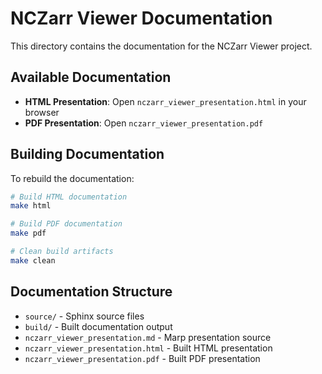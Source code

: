 # NCZarr Viewer Documentation

This directory contains the documentation for the NCZarr Viewer project.

## Available Documentation

- **HTML Presentation**: Open `nczarr_viewer_presentation.html` in your browser
- **PDF Presentation**: Open `nczarr_viewer_presentation.pdf`

## Building Documentation

To rebuild the documentation:

```bash
# Build HTML documentation
make html

# Build PDF documentation  
make pdf

# Clean build artifacts
make clean
```

## Documentation Structure

- `source/` - Sphinx source files
- `build/` - Built documentation output
- `nczarr_viewer_presentation.md` - Marp presentation source
- `nczarr_viewer_presentation.html` - Built HTML presentation
- `nczarr_viewer_presentation.pdf` - Built PDF presentation
